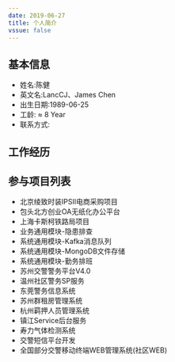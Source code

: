```yaml
---
date: 2019-06-27
title: 个人简介
vssue: false
---
```


## 基本信息

* 姓名:陈健
* 英文名:LancCJ、James Chen
* 出生日期:1989-06-25
* 工龄: ≈ 8 Year
* 联系方式:

## 工作经历

<template>
    <div class="block">
        <el-timeline>
            <el-timeline-item timestamp="2019/02/9-至今" placement="top">
            <el-card>
                <h4>苏州华冠科技有限公司</h4>
                <p>职务:技术顾问、高级开发(JAVA)</p>
                <p>工作内容:APS系统研发，为苏州汇川技术有限公司提供技术顾问及后续研发工作</p>
            </el-card>
            </el-timeline-item>
            <el-timeline-item timestamp="2018/08/01-2019-01-31" placement="top">
            <el-card>
                <h4>苏州弘仑信息技术有限公司</h4>
                <p>职务:项目经理、高级开发(JAVA)</p>
                <p>工作内容:为苏州方正璞华信息技术有限公司提供项目外包服务，负责项目整体负责及技术支持和研发工作</p>
            </el-card>
            </el-timeline-item>
            <el-timeline-item timestamp="2016/1/1-2018/07/31" placement="top">
            <el-card>
                <h4>苏州广立信息技术有限公司(工龄续广达的所以可以说一家公司待了7年左右)</h4>
                <p>职务:高级开发(JAVA)</p>
                <p>工作内容:新项目技术选型、研发，项目通用组件研发、帮助他人解决技术难题</p>
            </el-card>
            </el-timeline-item>
            <el-timeline-item timestamp="2011/07/20-2015/12/31" placement="top">
            <el-card>
                <h4>苏州广达科技有限公司</h4>
                <p>职务:软件开发工程师(JAVA)</p>
                <p>工作内容:公司现有警务通系统维护，新项目协助研发</p>
            </el-card>
            </el-timeline-item>
        </el-timeline>
    </div>
</template>

## 参与项目列表
* 北京绫致时装IPSII电商采购项目 
* 包头北方创业OA无纸化办公平台 
* 上海卡斯柯铁路局项目
* 业务通用模块-隐患排查 
* 系统通用模块-Kafka消息队列 
* 系统通用模块-MongoDB文件存储 
* 系统通用模块-勤务排班 
* 苏州交警警务平台V4.0 
* 温州社区警务SP服务 
* 东莞警务信息系统
* 苏州群租房管理系统
* 杭州羁押人员管理系统
* 镇江Service后台服务 
* 寿力气体检测系统 
* 交警短信平台开发
* 全国部分交警移动终端WEB管理系统(社区WEB) 

